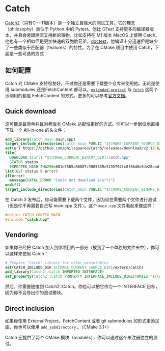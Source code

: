 # Catch

[Catch2]（只有C++11版本）是一个独立且强大的测试工具，它的理念（philosophy）类似于 Python 中的 Pytest。他比 GTest 支持更多的编译器版本，并且会紧跟潮流支持新的事物，比如支持在 M1 版本 MacOS 上使用 Catch。他也有一个相似但是更加快速的双胞胎兄弟，[doctest](https://github.com/onqtam/doctest)，他编译十分迅速但是缺少了一些类似于匹配器（features）的特性。为了在 CMake 项目中使用 Catch，下面是一些可选的方式：

## 如何配置

Catch 对 CMake 支持很友好，不过你还是需要下载整个仓库来使用他。无论是使用 submodules 还是FetchContent 都可以。[`extended-project`](https://gitlab.com/CLIUtils/modern-cmake/-/tree/master/examples/extended-project)  与 [`fetch`](https://gitlab.com/CLIUtils/modern-cmake/-/tree/master/examples/fetch) 这两个示例用的都是 FetchContent 的方式。更多的可以参考[官方文档](https://github.com/catchorg/Catch2/blob/v2.x/docs/cmake-integration.md#top)。

## Quick download

这可能是最简单并且对老版本 CMake 适配性更好的方式。你可以一步到位地直接下载一个 All-in-one 的头文件：

```cmake
add_library(catch_main main.cpp)
target_include_directories(catch_main PUBLIC "${CMAKE_CURRENT_SOURCE_DIR}")
set(url https://github.com/philsquared/Catch/releases/download/v2.13.6/catch.hpp)
file(
  DOWNLOAD ${url} "${CMAKE_CURRENT_BINARY_DIR}/catch.hpp"
  STATUS status
  EXPECTED_HASH SHA256=681e7505a50887c9085539e5135794fc8f66d8e5de28eadf13a30978627b0f47)
list(GET status 0 error)
if(error)
  message(FATAL_ERROR "Could not download ${url}")
endif()
target_include_directories(catch_main PUBLIC "${CMAKE_CURRENT_BINARY_DIR}")
```

在 Catch 3 发布后，你可能需要下载两个文件，因为现在需要两个文件进行测试（但是你不再需要自己写 main.cpp 文件）。这个 `main.cpp` 文件看起来像这样：

```cpp
#define CATCH_CONFIG_MAIN
#include "catch.hpp"
```

## Vendoring

如果你已经把 Catch 加入到你项目的一部分（放到了一个单独的文件夹中），你可以这样来使用 Catch：

```cmake
# Prepare "Catch" library for other executables
set(CATCH_INCLUDE_DIR ${CMAKE_CURRENT_SOURCE_DIR}/extern/catch)
add_library(Catch2::Catch IMPORTED INTERFACE)
set_property(Catch2::Catch PROPERTY INTERFACE_INCLUDE_DIRECTORIES "${CATCH_INCLUDE_DIR}")
```

然后，你需要链接到 Catch2::Catch。你也可以把它作为一个 INTERFACE 目标，因为你不会导出你的测试模块。


## Direct inclusion

如果你使用 ExternalProject，FetchContent 或者 git submodules 的形式来添加库，你也可以使用 `add_subdirectory` 。（CMake 3.1+）

Catch 还提供了两个 CMake 模块（modules），你可以通过这个来注册独立的测试。

[Catch2]: https://github.com/catchorg/Catch2
